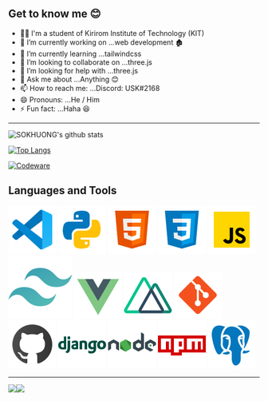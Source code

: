  ## Get to know me 😊

- 👨‍🎓 I'm a student of Kirirom Institute of Technology (KIT)
- 🔭 I’m currently working on ...web development 🏚
- 🌱 I’m currently learning ...tailwindcss
- 👯 I’m looking to collaborate on ...three.js
- 🤔 I’m looking for help with ...three.js
- 💬 Ask me about ...Anything 😊
- 📫 How to reach me: ...Discord: USK#2168
- 😄 Pronouns: ...He / Him
- ⚡ Fun fact: ...Haha 😆

___

![SOKHUONG's github stats](https://github-readme-stats.vercel.app/api?username=SOKHUONG&theme=tokyonight&show_icons=true)

[![Top Langs](https://github-readme-stats.vercel.app/api/top-langs/?username=SOKHUONG&layout=compact&theme=tokyonight)](https://github-readme-stats.vercel.app/api/top-langs/?username=SOKHUONG&layout=compact&theme=tokyonight)

[![Codeware](https://www.codewars.com/users/USK/badges/large)](https://www.codewars.com/users/USK)

## Languages and Tools

![vscode][vscode]
![python][python]
![html5][html5]
![css3][css3]
![javascript][javascript]
![tailwindcss][tailwindcss]
![vue][vue]
![nuxtjs][nuxtjs]
![git][git]
![github][github]
![django][django]
![nodejs][nodejs]
![npm][npm]
![postgresql][postgresql]

 
 ___
 
<a href="https://github.com/SOKHUONG/SOKHUONG">
 <img align="left" src="https://github-readme-stats.vercel.app/api/pin/?username=SOKHUONG&repo=SOKHUONG&theme=radical&show_icons=true" />
</a>
 
 
<a href="https://github.com/SOKHUONG/VTour">
 <img align="left" src="https://github-readme-stats.vercel.app/api/pin/?username=SOKHUONG&repo=VTour&theme=radical" />
</a>



[facebook]:     https://www.facebook.com/sokhuong.uon.50/
[css3]:         https://raw.githubusercontent.com/SOKHUONG/SOKHUONG/master/static/icon/icons8-css3.svg
[html5]:        https://raw.githubusercontent.com/SOKHUONG/SOKHUONG/master/static/icon/icons8-html5.svg
[django]:       https://raw.githubusercontent.com/SOKHUONG/SOKHUONG/master/static/icon/icons8-django.svg
[git]:          https://raw.githubusercontent.com/SOKHUONG/SOKHUONG/master/static/icon/icons8-git.svg
[github]:       https://raw.githubusercontent.com/SOKHUONG/SOKHUONG/master/static/icon/icons8-github.svg
[javascript]:   https://raw.githubusercontent.com/SOKHUONG/SOKHUONG/master/static/icon/icons8-javascript.svg
[nodejs]:       https://raw.githubusercontent.com/SOKHUONG/SOKHUONG/master/static/icon/icons8-nodejs.svg
[npm]:          https://raw.githubusercontent.com/SOKHUONG/SOKHUONG/master/static/icon/icons8-npm.svg
[postgresql]:   https://raw.githubusercontent.com/SOKHUONG/SOKHUONG/master/static/icon/icons8-postgresql.svg
[python]:       https://raw.githubusercontent.com/SOKHUONG/SOKHUONG/master/static/icon/icons8-python.svg
[vscode]:       https://raw.githubusercontent.com/SOKHUONG/SOKHUONG/master/static/icon/icons8-vscode.svg
[vue]:          https://raw.githubusercontent.com/SOKHUONG/SOKHUONG/master/static/icon/icons8-vue-js.svg
[nuxtjs]:       https://raw.githubusercontent.com/SOKHUONG/SOKHUONG/master/static/icon/nuxt-square.svg
[tailwindcss]:  https://raw.githubusercontent.com/SOKHUONG/SOKHUONG/master/static/icon/tailwindcss-icon.svg
